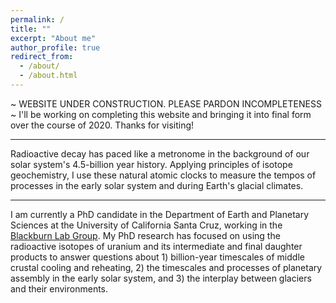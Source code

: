 ```yaml
---
permalink: /
title: ""
excerpt: "About me"
author_profile: true
redirect_from: 
  - /about/
  - /about.html
---
```


~ WEBSITE UNDER CONSTRUCTION. PLEASE PARDON INCOMPLETENESS ~
I'll be working on completing this website and bringing it into final form over the course of 2020. Thanks for visiting!

---
Radioactive decay has paced like a metronome in the background of our solar system's 4.5-billion year history. Applying principles of isotope geochemistry, I use these natural atomic clocks to measure the tempos of processes in the early solar system and during Earth's glacial climates.

---
I am currently a PhD candidate in the Department of Earth and Planetary Sciences at the University of California Santa Cruz, working in the [Blackburn Lab Group](https://ucscgeochronology.sites.ucsc.edu/). My PhD research has focused on using the radioactive isotopes of uranium and its intermediate and final daughter products to answer questions about 1) billion-year timescales of middle crustal cooling and reheating, 2) the timescales and processes of planetary assembly in the early solar system, and 3) the interplay between glaciers and their environments.

